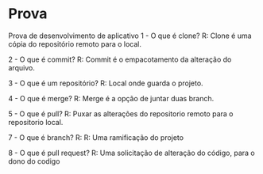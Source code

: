 # Prova
 Prova de desenvolvimento de aplicativo
 1 - O que é clone?
  R: Clone é uma cópia do repositório remoto para o local.
  
 2 - O que é commit?
 R: Commit é o empacotamento da alteração do arquivo.
 
 3 - O que é um repositório?
 R: Local onde guarda o projeto.
 
 4 - O que é merge?
 R: Merge é a opção de juntar duas branch.
 
 5 - O que é pull?
 R: Puxar as alterações do repositorio remoto para o repositorio local.

 7 - O que é branch?
 R: R: Uma ramificação do projeto

 8 - O que é pull request?
 R: Uma solicitação de alteração do código, para o dono do codigo
